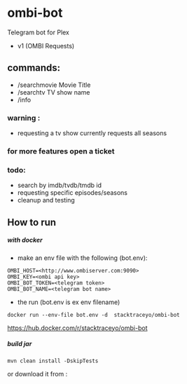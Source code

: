# ombi-bot
Telegram bot for Plex
- v1 (OMBI Requests) 


## commands:
* /searchmovie Movie Title
* /searchtv TV show name
* /info

### warning :
* requesting a tv show currently requests all seasons

### for more features open a ticket

### todo:

* search by imdb/tvdb/tmdb id 
* requesting specific episodes/seasons
* cleanup and testing


How to run
--------------

##### with docker

* make an env file with the following (bot.env):
``` 	
OMBI_HOST=<http://www.ombiserver.com:9090>
OMBI_KEY=<ombi api key>
OMBI_BOT_TOKEN=<telegram token>
OMBI_BOT_NAME=<telegram bot name>
```
* the run (bot.env is ex env filename)

`docker run --env-file bot.env -d  stacktraceyo/ombi-bot`
	
https://hub.docker.com/r/stacktraceyo/ombi-bot


##### build jar

`mvn clean install -DskipTests`

or download it from :



